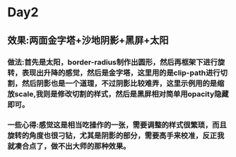 # Day2

## 效果:两面金字塔+沙地阴影+黑屏+太阳

### 做法:首先是太阳，border-radius制作出圆形，然后再框架下进行旋转，表现出升降的感觉，然后是金字塔，这里用的是clip-path进行切割，然后阴影也是一个道理，不过阴影比较难弄，这里示例用的是缩放scale,我则是修改切割的样式，然后是黑屏相对简单用opacity隐藏即可。

### 一些心得:感觉这是相当吃操作的一张，需要调整的样式很繁琐，而且旋转的角度也很刁钻，尤其是阴影的部分，需要高手来校准，反正我就凑合点了，做不出大师的那种效果。
